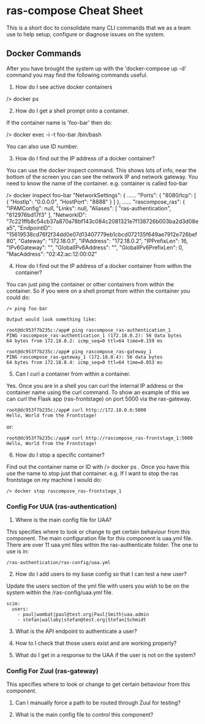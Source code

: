 # ras-compose Cheat Sheet
This is a short doc to consolidate many CLI commands that we as a team use to help setup, configure or diagnose issues
on the system.

## Docker Commands

After you have brought the system up with the 'docker-compose up -d' command you may find the following commands useful.

1) How do I see active docker containers

/> docker ps

2) How do I get a shell prompt onto a container.

If the container name is 'foo-bar' then do:

/> docker exec -i -t foo-bar /bin/bash

You can also use ID number.

3) How do I find out the IP address of a docker container?

You can use the docker inspect command. This shows lots of info, near the bottom of the screen you can see the network
IP and network gateway. You need to know the name of the container. e.g. container is called foo-bar

/> docker inspect foo-bar
        "NetworkSettings": {
        ......
            "Ports": {
                "8080/tcp": [
                    {
                        "HostIp": "0.0.0.0",
                        "HostPort": "8888"
                    }
                ]
            },
        ......
                "rascompose_ras": {
                    "IPAMConfig": null,
                    "Links": null,
                    "Aliases": [
                        "ras-authentication",
                        "612976bd17f3"
                    ],
                    "NetworkID": "7c221ffb8c54cb37a870a78bf143c084c2081321e7f138726b003ba2d3d08ea5",
                    "EndpointID": "15619538cd76f2f34dd0e07d13407779eb1cbcd072135f649ae7912e726bef80",
                    "Gateway": "172.18.0.1",
                    "IPAddress": "172.18.0.2",
                    "IPPrefixLen": 16,
                    "IPv6Gateway": "",
                    "GlobalIPv6Address": "",
                    "GlobalIPv6PrefixLen": 0,
                    "MacAddress": "02:42:ac:12:00:02"


4) How do I find out the IP address of a docker container from within the container?

You can just ping the container or other containers from within the container. So if you were on a shell prompt from
within the container you could do:

	/> ping foo-bar

	Output would look something like:

	root@dc953f7b235c:/app# ping rascompose_ras-authentication_1
	PING rascompose_ras-authentication_1 (172.18.0.2): 56 data bytes
	64 bytes from 172.18.0.2: icmp_seq=0 ttl=64 time=0.159 ms

	root@dc953f7b235c:/app# ping rascompose_ras-gateway_1
	PING rascompose_ras-gateway_1 (172.18.0.4): 56 data bytes
	64 bytes from 172.18.0.4: icmp_seq=0 ttl=64 time=0.053 ms

5) Can I curl a container from within a container.

Yes. Once you are in a shell you can curl the internal IP address or the container name using the curl command. To show
an example of this we can curl the Flask app (ras-frontstage) on port 5000 via the ras-gateway.

	root@dc953f7b235c:/app# curl http://172.18.0.6:5000
	Hello, World from the Frontstage!

or:

	root@dc953f7b235c:/app# curl http://rascompose_ras-frontstage_1:5000
	Hello, World from the Frontstage!


6) How do I stop a specific container?

Find out the container name or ID with /> docker ps . Once you have this use the name to stop just that container. e.g.
If I want to stop the ras frontstage on my machine I would do:

    /> docker stop rascompose_ras-frontstage_1


### Config For UUA (ras-authentication)


1) Where is the main config file for UAA?

This specifies where to look or change to get certain behaviour from this component.
The main configuration file for this component is uaa.yml file. There are over 11 uaa.yml files within the ras-authenticate
folder. The one to use is in:

    /ras-authentication/ras-config/uaa.yml

2) How do I add users to my base config so that I can test a new user?

Update the users section of the yml file with users you wish to be on the system within the /ras-config/uaa.yml file.

    scim:
      users:
        - paul|wombat|paul@test.org|Paul|Smith|uaa.admin
        - stefan|wallaby|stefan@test.org|Stefan|Schmidt



3) What is the API endpoint to authenticate a user?



4) How to I check that those users exist and are working properly?




5) What do I get in a response to the UAA if the user is not on the system?









### Config For Zuul (ras-gateway)

This specifies where to look or change to get certain behaviour from this component.

1) Can I manually force a path to be routed through Zuul for testing?


2) What is the main config file to control this component?





